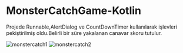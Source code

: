 # MonsterCatchGame-Kotlin

Projede Runnable,AlertDialog ve CountDownTimer kullanılarak işlevleri pekiştirilmiş oldu.Belirli bir süre yakalanan canavar skoru tutulur.

![monstercatch1](https://user-images.githubusercontent.com/63001162/133832181-2206ce7c-5546-4504-b395-acf275af159c.PNG)
![monstercatch2](https://user-images.githubusercontent.com/63001162/133832187-4931405f-bdbc-4864-8a6e-4d52cd682a7a.PNG)
